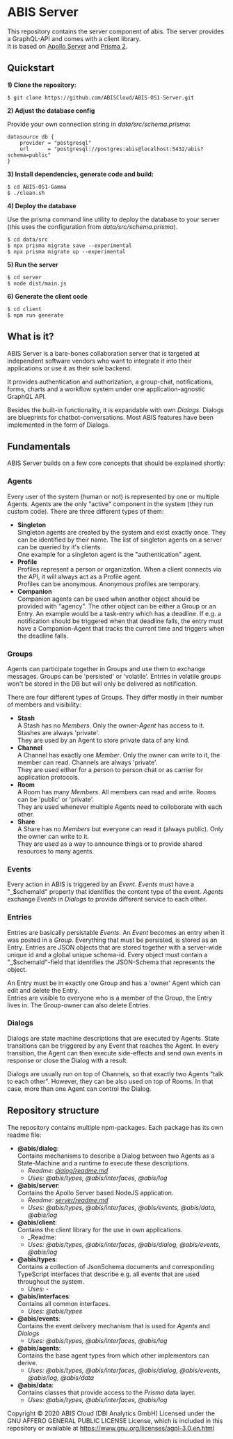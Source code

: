 # ABIS Server
This repository contains the server component of abis. The server provides a GraphQL-API and comes with a client library.  
It is based on [Apollo Server](https://www.apollographql.com/docs/apollo-server/) and [Prisma 2](https://www.prisma.io/).

## Quickstart
**1) Clone the repository:**  
```
$ git clone https://github.com/ABISCloud/ABIS-OS1-Server.git
```
**2) Adjust the database config**  
  
Provide your own connection string in _data/src/schema.prisma_:
```  
datasource db {
    provider = "postgresql"
    url      = "postgresql://postgres:abis@localhost:5432/abis?schema=public"
}
```
**3) Install dependencies, generate code and build:**
```  
$ cd ABIS-OS1-Gamma
$ ./clean.sh
```
**4) Deploy the database** 
  
Use the prisma command line utility to deploy the database to your server (this uses the configuration from _data/src/schema.prisma_).
```  
$ cd data/src
$ npx prisma migrate save --experimental
$ npx prisma migrate up --experimental
```
**5) Run the server**
```  
$ cd server
$ node dist/main.js
```
**6) Generate the client code**
```  
$ cd client
$ npm run generate
```

## What is it?
ABIS Server is a bare-bones collaboration server that is targeted at 
independent software vendors who want to integrate it into their applications or 
use it as their sole backend. 
  
It provides authentication and authorization, a group-chat, notifications, 
forms, charts and a workflow system under one application-agnostic GraphQL API.

Besides the built-in functionality, it is expandable with own _Dialogs_. 
Dialogs are blueprints for chatbot-conversations. 
Most ABIS features have been implemented in the form of Dialogs.     

## Fundamentals
ABIS Server builds on a few core concepts that should be explained shortly: 

### Agents  
Every user of the system (human or not) is represented by one or multiple Agents. 
Agents are the only "active" component in the system (they run custom  code). 
There are three different types of them:  
* **Singleton**  
Singleton agents are created by the system and exist exactly once. 
They can be identified by their name. 
The list of singleton agents on a server can be queried by it's clients.  
One example for a singleton agent is the "authentication" agent.  
* **Profile**  
Profiles represent a person or organization. 
When a client connects via the API, it will always act as a Profile agent.  
Profiles can be anonymous. Anonymous profiles are temporary.
* **Companion**  
Companion agents can be used when another object should be provided with "agency". 
The other object can be either a Group or an Entry. 
An example would be a task-entry which has a deadline. 
If e.g. a notification should be triggered when that deadline falls, 
the entry must have a Companion-Agent that tracks the current time and triggers when the deadline falls.  
  
### Groups  
Agents can participate together in Groups and use them to exchange messages. 
Groups can be 'persisted' or 'volatile'. 
Entries in volatile groups won't be stored in the DB but will only be delivered as notification.   
 
There are four different types of Groups. They differ mostly in their number of members and visibility:
* **Stash**  
A Stash has no _Members_. Only the owner-_Agent_ has access to it. Stashes are always 'private'.   
They are used by an Agent to store private data of any kind.  
* **Channel**  
A Channel has exactly one _Member_. 
Only the owner can write to it, the member can read. 
Channels are always 'private'.  
They are used either for a person to person chat or as carrier for application protocols.
* **Room**  
A Room has many _Members_. All members can read and write. Rooms can be 'public' or 'private'.  
They are used whenever multiple Agents need to colloborate with each other.
* **Share**  
A Share has no _Members_ but everyone can read it (always public). Only the owner can write to it.  
They are used as a way to announce things or to provide shared resources to many agents.

### Events
Every action in ABIS is triggered by an _Event_. _Events_ must have a "_$schemaId" property that identifies the content
type of the event. _Agents_ exchange _Events_ in _Dialogs_ to provide different service to each other.

### Entries
Entries are basically persistable _Events_. An _Event_ becomes an entry when it was posted in a _Group_.
Everything that must be persisted, is stored as an Entry. Entries are JSON objects that are 
stored together with a server-wide unique id and a global unique schema-id. 
Every object must contain a "_$schemaId"-field that identifies the JSON-Schema that represents the object.  

An Entry must be in exactly one Group and has a 'owner' Agent which can edit and delete the Entry.  
Entries are visible to everyone who is a member of the Group, the Entry lives in. 
The Group-owner can also delete Entries.

### Dialogs
Dialogs are state machine descriptions that are executed by Agents. 
State transitions can be triggered by any Event that reaches the Agent.
In every transition, the Agent can then execute side-effects and send own events in response or close the Dialog with a result.  

Dialogs are usually run on top of Channels, so that exactly two Agents "talk to each other".
However, they can be also used on top of Rooms. In that case, more than one Agent can control the Dialog.

## Repository structure
The repository contains multiple npm-packages. Each package has its own readme file:
* __@abis/dialog__:  
Contains mechanisms to describe a Dialog between two Agents as a State-Machine and a runtime 
to execute these descriptions.  
  * _Readme: [dialog/readme.md](dialog)_
  * _Uses: @abis/types, @abis/interfaces, @abis/log_
* __@abis/server__:  
Contains the Apollo Server based NodeJS application.  
  * _Readme: [server/readme.md](server)_
  * _Uses: @abis/types, @abis/interfaces, @abis/events, @abis/data, @abis/log_
* __@abis/client__:  
Contains the client library for the use in own applications.  
  * _Readme:
  * _Uses: @abis/types, @abis/interfaces, @abis/dialog, @abis/events, @abis/log_
* __@abis/types__:  
Contains a collection of JsonSchema documents and corresponding TypeScript interfaces that 
describe e.g. all events that are used throughout the system.
  * _Uses: -_ 
* __@abis/interfaces__:  
Contains all common interfaces.
  * _Uses: @abis/types_
* __@abis/events__:  
Contains the event delivery mechanism that is used for _Agents_ and _Dialogs_
  * _Uses: @abis/types, @abis/interfaces, @abis/log_
* __@abis/agents__:  
Contains the base agent types from which other implementors can derive.
  * _Uses: @abis/types, @abis/interfaces, @abis/dialog, @abis/events, @abis/log, @abis/data_
* __@abis/data__:  
Contains classes that provide access to the _Prisma_ data layer.
  * _Uses: @abis/types, @abis/interfaces, @abis/log_
  
Copyright © 2020 ABIS Cloud (DBI Analytics GmbH)
Licensed under the GNU AFFERO GENERAL PUBLIC LICENSE License, which is included in this repository or available at https://www.gnu.org/licenses/agpl-3.0.en.html
